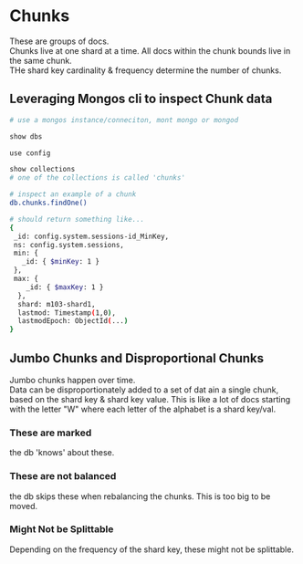 # Chunks
These are groups of docs.  
Chunks live at one shard at a time. All docs within the chunk bounds live in the same chunk.  
THe shard key cardinality & frequency determine the number of chunks.

## Leveraging Mongos cli to inspect Chunk data
```bash
# use a mongos instance/conneciton, mont mongo or mongod

show dbs

use config

show collections
# one of the collections is called 'chunks'

# inspect an example of a chunk
db.chunks.findOne()

# should return something like...
{
 _id: config.system.sessions-id_MinKey,
 ns: config.system.sessions,
 min: {
   _id: { $minKey: 1 }
 },
 max: {
    _id: { $maxKey: 1 }
  },
  shard: m103-shard1,
  lastmod: Timestamp(1,0),
  lastmodEpoch: ObjectId(...)
}

```

## Jumbo Chunks and Disproportional Chunks
Jumbo chunks happen over time.  
Data can be disproportionately added to a set of dat ain a single chunk, based on the shard key & shard key value. This is like a lot of docs starting with the letter "W" where each letter of the alphabet is a shard key/val.  
### These are marked
the db 'knows' about these.  
### These are not balanced
the db skips these when rebalancing the chunks. This is too big to be moved.  
### Might Not be Splittable
Depending on the frequency of the shard key, these might not be splittable.

